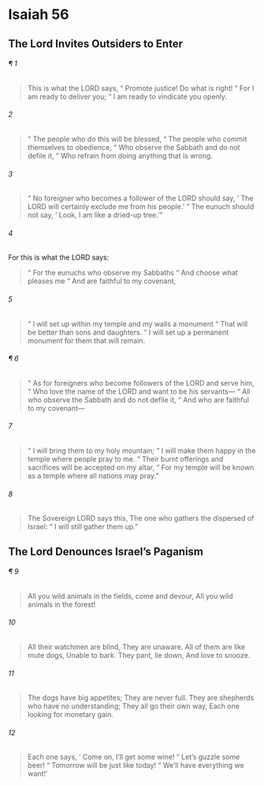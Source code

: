 # Isaiah 56
## The Lord Invites Outsiders to Enter
###### ¶ 1
> This is what the LORD says,
>  “ Promote justice! Do what is right!
>  “ For I am ready to deliver you;
>  “ I am ready to vindicate you openly.
###### 2
>  “ The people who do this will be blessed,
>  “ The people who commit themselves to obedience,
>  “ Who observe the Sabbath and do not defile it,
>  “ Who refrain from doing anything that is wrong.
###### 3
>  “ No foreigner who becomes a follower of the LORD should say,
>  ‘ The LORD will certainly exclude me from his people.’
>  “ The eunuch should not say,
>  ‘ Look, I am like a dried-up tree.’”
###### 4
For this is what the LORD says:
>  “ For the eunuchs who observe my Sabbaths
>  “ And choose what pleases me
>  “ And are faithful to my covenant,
###### 5
>  “ I will set up within my temple and my walls a monument
>  “ That will be better than sons and daughters.
>  “ I will set up a permanent monument for them that will remain.
###### ¶ 6
>  “ As for foreigners who become followers of the LORD and serve him,
>  “ Who love the name of the LORD and want to be his servants—
>  “ All who observe the Sabbath and do not defile it,
>  “ And who are faithful to my covenant—
###### 7
>  “ I will bring them to my holy mountain;
>  “ I will make them happy in the temple where people pray to me.
>  “ Their burnt offerings and sacrifices will be accepted on my altar,
>  “ For my temple will be known as a temple where all nations may pray.”
###### 8
> The Sovereign LORD says this,
> The one who gathers the dispersed of Israel:
>  “ I will still gather them up.”
## The Lord Denounces Israel’s Paganism
###### ¶ 9
> All you wild animals in the fields, come and devour,
> All you wild animals in the forest!
###### 10
> All their watchmen are blind,
> They are unaware.
> All of them are like mute dogs,
> Unable to bark.
> They pant, lie down,
> And love to snooze.
###### 11
> The dogs have big appetites;
> They are never full.
> They are shepherds who have no understanding;
> They all go their own way,
> Each one looking for monetary gain.
###### 12
> Each one says,
>  ‘ Come on, I’ll get some wine!
>  “ Let’s guzzle some beer!
>  “ Tomorrow will be just like today!
>  “ We’ll have everything we want!’
